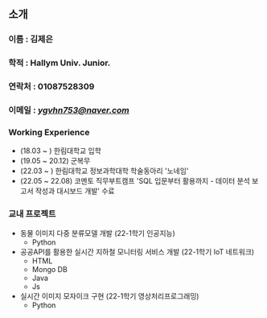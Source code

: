 ## 소개
### 이름 : 김제은
### 학적 : Hallym Univ. Junior.
### 연락처 : 01087528309
### 이메일 : *ygvhn753@naver.com*

### Working Experience
 - (18.03 ~ ) 한림대학교 입학
 - (19.05 ~ 20.12) 군복무
 - (22.03 ~ ) 한림대학교 정보과학대학 학술동아리 '노네임'
 - (22.05 ~ 22.08) 코멘토 직무부트캠프 'SQL 입문부터 활용까지 - 데이터 분석 보고서 작성과 대시보드 개발' 수료

### 교내 프로젝트
 - 동물 이미지 다중 분류모델 개발 (22-1학기 인공지능)
   - Python
 - 공공API를 활용한 실시간 지하철 모니터링 서비스 개발 (22-1학기 IoT 네트워크)
    - HTML
    - Mongo DB
    - Java
    - Js
 - 실시간 이미지 모자이크 구현 (22-1학기 영상처리프로그래밍)
    - Python
 

